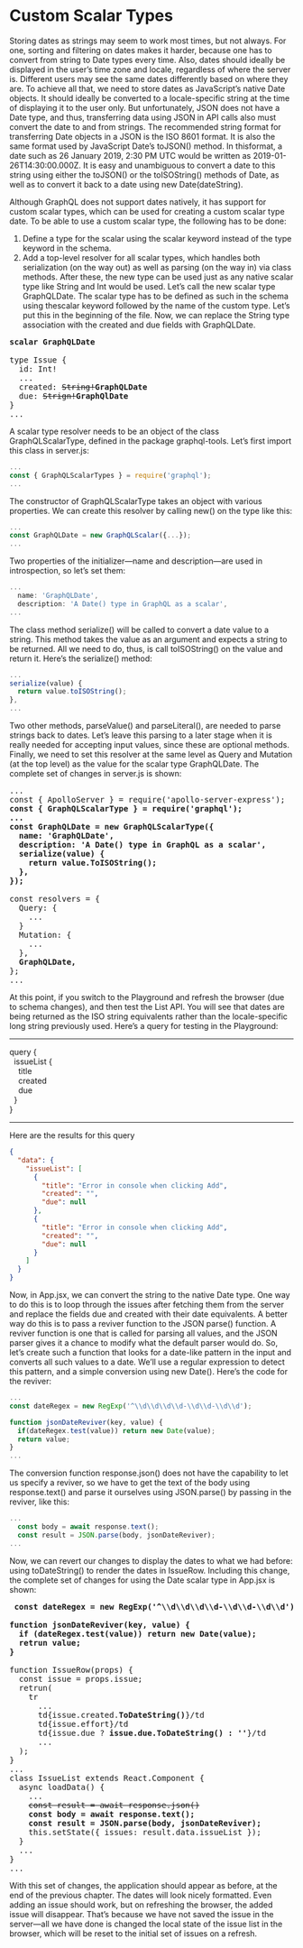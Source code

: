 # Custom Scalar Types

Storing dates as strings may seem to work most times, but not always. For one, sorting and filtering on dates makes it harder, because one has to convert from string to Date types every time. Also, dates should ideally be displayed in the user’s time zone and locale, regardless of where the server is. Different users may see the same dates differently based on where they are.
To achieve all that, we need to store dates as JavaScript’s native Date objects. It should ideally be
converted to a locale-specific string at the time of displaying it to the user only. But unfortunately, JSON does not have a Date type, and thus, transferring data using JSON in API calls also must convert the date to and from strings.
The recommended string format for transferring Date objects in a JSON is the ISO 8601 format. It is also the same format used by JavaScript Date’s toJSON() method. In thisformat, a date such as 26 January 2019, 2:30 PM UTC would be written as 2019-01-26T14:30:00.000Z. It is easy and unambiguous to convert a date to this string using either the toJSON() or the toISOString() methods of Date, as well as to convert it back to a date using new Date(dateString).

Although GraphQL does not support dates natively, it has support for custom scalar types, which can be
used for creating a custom scalar type date. To be able to use a custom scalar type, the following has to be done:

1. Define a type for the scalar using the scalar keyword instead of the type keyword in the schema.
2. Add a top-level resolver for all scalar types, which handles both serialization (on the way out) as well as parsing (on the way in) via class methods.
After these, the new type can be used just as any native scalar type like String and Int would be used.
Let’s call the new scalar type GraphQLDate. The scalar type has to be defined as such in the schema using thescalar keyword followed by the name of the custom type. Let’s put this in the beginning of the file. Now, we can replace the String type association with the created and due fields with GraphQLDate. 

<pre>
<b>scalar GraphQLDate</b>

type Issue {
  id: Int!
  ...
  created: <del>String!</del><b>GraphQLDate</b>
  due: <del>Strign!</del><b>GraphQlDate</b>
}
...
</pre>

A scalar type resolver needs to be an object of the class GraphQLScalarType, defined in the package
graphql-tools. Let’s first import this class in server.js:

```js
...
const { GraphQLScalarTypes } = require('graphql');
...
```

The constructor of GraphQLScalarType takes an object with various properties. We can create this
resolver by calling new() on the type like this:

```js
...
const GraphQLDate = new GraphQLScalar({...});
...
```

Two properties of the initializer—name and description—are used in introspection, so let’s set them:

```js
...
  name: 'GraphQLDate',
  description: 'A Date() type in GraphQL as a scalar',
...
```

The class method serialize() will be called to convert a date value to a string. This method takes the
value as an argument and expects a string to be returned. All we need to do, thus, is call toISOString() on the value and return it. Here’s the serialize() method:

```js
...
serialize(value) {
  return value.toISOString();
},
...
```

Two other methods, parseValue() and parseLiteral(), are needed to parse strings back to dates. Let’s
leave this parsing to a later stage when it is really needed for accepting input values, since these are optional methods.
Finally, we need to set this resolver at the same level as Query and Mutation (at the top level) as the
value for the scalar type GraphQLDate. The complete set of changes in server.js is shown:

<pre>
...
const { ApolloServer } = require('apollo-server-express');
<b>const { GraphQLScalarType } = require('graphql');
...
const GraphQLDate = new GraphQLScalarType({
  name: 'GraphQLDate',
  description: 'A Date() type in GraphQL as a scalar',
  serialize(value) {
    return value.ToISOString();
  },
});
</b>
const resolvers = {
  Query: {
    ...
  }
  Mutation: {
    ...
  },
  <b>GraphQLDate,</b>
};
...
</pre>

At this point, if you switch to the Playground and refresh the browser (due to schema changes), and
then test the List API. You will see that dates are being returned as the ISO string equivalents rather than the locale-specific long string previously used. Here’s a query for testing in the Playground:
<hr>
query {<br/>
  &nbsp;&nbsp;issueList {<br/>
    &nbsp;&nbsp;&nbsp;&nbsp;title<br/>
    &nbsp;&nbsp;&nbsp;&nbsp;created<br/>
    &nbsp;&nbsp;&nbsp;&nbsp;due<br/>
  &nbsp;&nbsp;}<br/>
}
<hr>
Here are the results for this query

```json
{
  "data": {
    "issueList": [
      {
        "title": "Error in console when clicking Add",
        "created": "",
        "due": null
      },
      {
        "title": "Error in console when clicking Add",
        "created": "",
        "due": null
      }
    ]
  }
}
```

Now, in App.jsx, we can convert the string to the native Date type. One way to do this is to loop
through the issues after fetching them from the server and replace the fields due and created with their
date equivalents. A better way do this is to pass a reviver function to the JSON parse() function. A reviver function is one that is called for parsing all values, and the JSON parser gives it a chance to modify what the default parser would do.
So, let’s create such a function that looks for a date-like pattern in the input and converts all such values to a date. We’ll use a regular expression to detect this pattern, and a simple conversion using new Date(). Here’s the code for the reviver:

```js
...
const dateRegex = new RegExp('^\\d\\d\\d\\d-\\d\\d-\\d\\d');

function jsonDateReviver(key, value) {
  if(dateRegex.test(value)) return new Date(value);
  return value;
}
...
```

The conversion function response.json() does not have the capability to let us specify a reviver, so we
have to get the text of the body using response.text() and parse it ourselves using JSON.parse() by passing in the reviver, like this:

```js
...
  const body = await response.text();
  const result = JSON.parse(body, jsonDateReviver);
...
```

Now, we can revert our changes to display the dates to what we had before: using toDateString() to
render the dates in IssueRow. Including this change, the complete set of changes for using the Date scalar type in App.jsx is shown:

<pre>
<b> const dateRegex = new RegExp('^\\d\\d\\d\\d-\\d\\d-\\d\\d');

function jsonDateReviver(key, value) {
  if (dateRegex.test(value)) return new Date(value);
  retrun value;
}</b>

function IssueRow(props) {
  const issue = props.issue;
  retrun(
    tr
      ...
      td{issue.created.<b>ToDateString()</b>}/td
      td{issue.effort}/td
      td{issue.due ? <b>issue.due.ToDateString() : ''</b>}/td
      ...
  );
}
...
class IssueList extends React.Component {
  async loadData() {
    ...
    <del>const result = await response.json()</del>
    <b>const body = await response.text();
    const result = JSON.parse(body, jsonDateReviver);</b>
    this.setState({ issues: result.data.issueList }); 
  }
  ...
}
...
</pre>

With this set of changes, the application should appear as before, at the end of the previous chapter. The dates will look nicely formatted. Even adding an issue should work, but on refreshing the browser, the added issue will disappear. That’s because we have not saved the issue in the server—all we have done is changed the local state of the issue list in the browser, which will be reset to the initial set of issues on a refresh.
